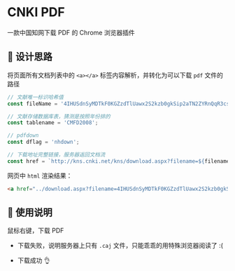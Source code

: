 # CNKI PDF

一款中国知网下载 PDF 的 Chrome 浏览器插件

## 🐪 设计思路

将页面所有文档列表中的 `<a></a>` 标签内容解析，并转化为可以下载 `pdf` 文件的路径

```js
// 文献唯一标识哈希值
const fileName = '4IHUSdnSyMDTkF0KGZzdTlUawx2S2kzb0gkSip2aTN2ZYRnQqR3csBHOzkjd1F0cQlFVwFXWaJGckh1czp3dmVERwlVdoJmUwJmepZlb3cUZttWdZ1GSYlzZBdjQqlTbwdXS08kcCFGZk9WRkFkbXp0VUFTQZdTW'; 

// 文献存储数据库表，猜测是按照年份排的
const tablename = 'CMFD2008';

// pdfdown
const dflag = 'nhdown';

// 下载地址完整链接，服务器返回文档流
const href = `http://kns.cnki.net/kns/download.aspx?filename=${filename}&tablename=${tablename}&dflag=${dflag}`;
```

网页中 `html` 渲染结果：

``` html
<a href="../download.aspx?filename=4IHUSdnSyMDTkF0KGZzdTlUawx2S2kzb0gkSip2aTN2ZYRnQqR3csBHOzkjd1F0cQlFVwFXWaJGckh1czp3dmVERwlVdoJmUwJmepZlb3cUZttWdZ1GSYlzZBdjQqlTbwdXS08kcCFGZk9WRkFkbXp0VUFTQZdTW&amp;tablename=CMFD2008&amp;dflag=nhdown" target="_blank" class="briefDl_Y" title="下载_108页"></a>
```

## 📝 使用说明

鼠标右键，下载 PDF

- 下载失败，说明服务器上只有 `.caj` 文件，只能乖乖的用特殊浏览器阅读了 :(

- 下载成功 👌
